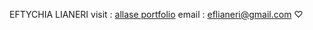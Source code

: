 EFTYCHIA LIANERI 
visit : [allase portfolio](https://allase.my.canva.site/)
email : eflianeri@gmail.com
♡
